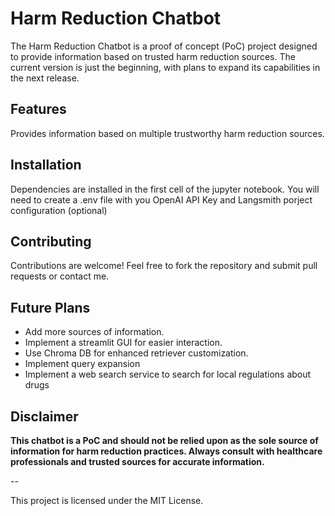 # Harm Reduction Chatbot

The Harm Reduction Chatbot is a proof of concept (PoC) project designed to provide information based on trusted harm reduction sources. The current version is just the beginning, with plans to expand its capabilities in the next release.

## Features

Provides information based on multiple trustworthy harm reduction sources.

## Installation

Dependencies are installed in the first cell of the jupyter notebook. You will need to create a .env file with you OpenAI API Key and Langsmith porject configuration (optional)

## Contributing

Contributions are welcome! Feel free to fork the repository and submit pull requests or contact me.

## Future Plans

- Add more sources of information.
- Implement a streamlit GUI for easier interaction.
- Use Chroma DB for enhanced retriever customization.
- Implement query expansion
- Implement a web search service to search for local regulations about drugs

## Disclaimer

**This chatbot is a PoC and should not be relied upon as the sole source of information for harm reduction practices. Always consult with healthcare professionals and trusted sources for accurate information.**

--

This project is licensed under the MIT License.
